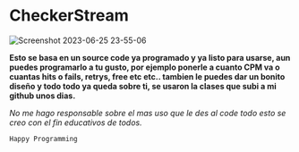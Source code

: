 # CheckerStream

![Screenshot 2023-06-25 23-55-06](https://github.com/CrackerVNTT/CheckerStream/assets/137449559/67e0781f-b890-47cd-b5ee-c9a0bd6c8e32)


**Esto se basa en un source code ya programado y ya listo para usarse, aun puedes programarlo a tu gusto, por ejemplo ponerle a cuanto CPM va o cuantas hits o fails, retrys, free etc etc..
tambien le puedes dar un bonito diseño y todo todo ya queda sobre ti, se usaron la clases que subi a mi github unos dias.**


*No me hago responsable sobre el mas uso que le des al code todo esto se creo con el fin educativos de todos.*

```csharp
Happy Programming
```

